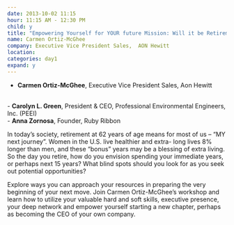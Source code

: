 ```yaml
---
date: 2013-10-02 11:15
hour: 11:15 AM - 12:30 PM
child: y
title: "Empowering Yourself for YOUR future Mission: Will it be Retirement?"
name: Carmen Ortiz-McGhee
company: Executive Vice President Sales,  AON Hewitt
location: 
categories: day1
expand: y
---
```


- <strong>Carmen Ortiz-McGhee</strong>, Executive Vice President Sales, Aon Hewitt
<br />
- <strong>Carolyn L. Green</strong>, President & CEO, Professional Environmental
Engineers, Inc. (PEEI)
<br />
- <strong>Anna Zornosa</strong>, Founder, Ruby Ribbon
<br />


In today’s society, retirement at 62 years of age means for most of us – “MY next journey”. Women in the U.S. live healthier and extra- long lives 8% longer than men, and these “bonus” years may be a blessing of extra living. So the day you retire, how do you envision spending your immediate years, or perhaps next 15 years? What blind spots should you look for as you seek out potential opportunities?

Explore ways you can approach your resources in preparing the very beginning of your next move. Join Carmen Ortiz-McGhee’s workshop and learn how to utilize your valuable hard and soft skills, executive presence, your deep network and empower yourself starting a new chapter, perhaps as becoming the CEO of your own company.
